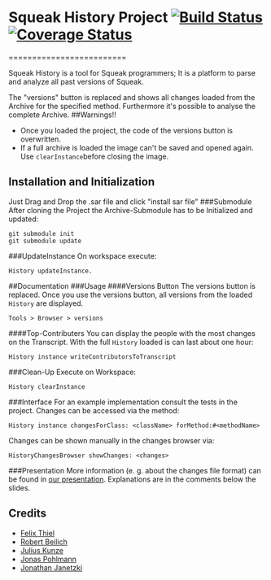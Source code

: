 # Squeak History Project  [![Build Status](https://travis-ci.org/hpi-swa-teaching/SqueakHistory.svg?branch=master)](https://travis-ci.org/hpi-swa-teaching/SqueakHistory)[![Coverage Status](https://coveralls.io/repos/github/hpi-swa-teaching/SqueakHistory/badge.svg?branch=master)](https://coveralls.io/github/hpi-swa-teaching/SqueakHistory?branch=master)
=========================


Squeak History is a tool for Squeak programmers;
It is a platform to parse and analyze all past versions of Squeak. 

The "versions" button is replaced and shows all changes loaded from the Archive for the specified method.
Furthermore it's possible to analyse the complete Archive.
##Warnings!!
* Once you loaded the project, the code of the versions button is overwritten.
* If a full archive is loaded the image can't be saved and opened again. Use
`clearInstance`before closing the image.

## Installation and Initialization
Just Drag and Drop the .sar file and click "install sar file"
###Submodule
After cloning the Project the Archive-Submodule has to be Initialized and updated:
``` shell
git submodule init
git submodule update
```
###UpdateInstance
On workspace execute:
``` smalltalk
History updateInstance.
```

##Documentation
###Usage
####Versions Button
The versions button is replaced. Once you use the versions button, all versions from the loaded `History` are displayed.
```
Tools > Browser > versions
```
####Top-Contributers
You can display the people with the most changes on the Transcript. With the full `History` loaded is can last about one hour:
```smalltalk
History instance writeContributorsToTranscript
```
###Clean-Up
Execute on Workspace:
```smalltalk
History clearInstance
```
###Interface
For an example implementation consult the tests in the project.
Changes can be accessed via the method:
```smalltalk
History instance changesForClass: <className> forMethod:#<methodName>
```
Changes can be shown manually in the changes browser via:
```smalltalk
HistoryChangesBrowser showChanges: <changes>
```

###Presentation
More information (e. g. about the changes file format) can be found in [our presentation](https://docs.google.com/presentation/d/1QWh2Hi8F1zkmSdmuBmypmDYzYWWFsMUxKecAOb7HFPo/edit?usp=sharing). Explanations are in the comments below the slides.


## Credits
*  [Felix Thiel](https://github.com/iLoach)
*  [Robert Beilich](https://github.com/RobertBeilich)
*  [Julius Kunze](https://github.com/JuliusKunze)
*  [Jonas Pohlmann](https://github.com/PoJo93)
*  [Jonathan Janetzki](https://github.com/jjanetzki)

